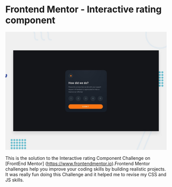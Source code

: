 # Frontend Mentor - Interactive rating component

![Design preview for the Interactive rating component coding challenge](./design/desktop-preview.jpg)

This is the solution to the Interactive rating Component Challenge on [FrontEnd Mentor] (https://www.frontendmentor.io).Frontend Mentor challenges help you improve your coding skills by building realistic projects. It was really fun doing this Challenge and it helped me to revise my CSS and JS skills. 

